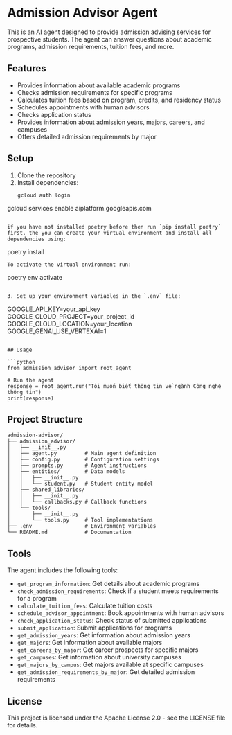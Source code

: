# Admission Advisor Agent

This is an AI agent designed to provide admission advising services for prospective students. The agent can answer questions about academic programs, admission requirements, tuition fees, and more.

## Features

- Provides information about available academic programs
- Checks admission requirements for specific programs
- Calculates tuition fees based on program, credits, and residency status
- Schedules appointments with human advisors
- Checks application status
- Provides information about admission years, majors, careers, and campuses
- Offers detailed admission requirements by major

## Setup

1. Clone the repository
2. Install dependencies:
   ```
   gcloud auth login
gcloud services enable aiplatform.googleapis.com
   ```
   
   if you have not installed poetry before then run `pip install poetry` first. the you can create your virtual environment and install all dependencies using:
   ```
   poetry install
   ```
   To activate the virtual environment run:
   ```
   poetry env activate
   ```

3. Set up your environment variables in the `.env` file:
   ```
   GOOGLE_API_KEY=your_api_key
   GOOGLE_CLOUD_PROJECT=your_project_id
   GOOGLE_CLOUD_LOCATION=your_location
   GOOGLE_GENAI_USE_VERTEXAI=1
   ```

## Usage

```python
from admission_advisor import root_agent

# Run the agent
response = root_agent.run("Tôi muốn biết thông tin về ngành Công nghệ thông tin")
print(response)
```

## Project Structure

```
admission-advisor/
├── admission_advisor/
│   ├── __init__.py
│   ├── agent.py         # Main agent definition
│   ├── config.py        # Configuration settings
│   ├── prompts.py       # Agent instructions
│   ├── entities/        # Data models
│   │   ├── __init__.py
│   │   └── student.py   # Student entity model
│   ├── shared_libraries/
│   │   ├── __init__.py
│   │   └── callbacks.py # Callback functions
│   └── tools/
│       ├── __init__.py
│       └── tools.py     # Tool implementations
├── .env                 # Environment variables
└── README.md            # Documentation
```

## Tools

The agent includes the following tools:

- `get_program_information`: Get details about academic programs
- `check_admission_requirements`: Check if a student meets requirements for a program
- `calculate_tuition_fees`: Calculate tuition costs
- `schedule_advisor_appointment`: Book appointments with human advisors
- `check_application_status`: Check status of submitted applications
- `submit_application`: Submit applications for programs
- `get_admission_years`: Get information about admission years
- `get_majors`: Get information about available majors
- `get_careers_by_major`: Get career prospects for specific majors
- `get_campuses`: Get information about university campuses
- `get_majors_by_campus`: Get majors available at specific campuses
- `get_admission_requirements_by_major`: Get detailed admission requirements

## License

This project is licensed under the Apache License 2.0 - see the LICENSE file for details.
